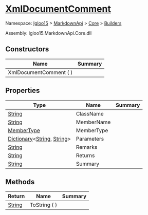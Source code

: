 # [XmlDocumentComment](./XmlDocumentComment.md)

Namespace: [Igloo15]() > [MarkdownApi]() > [Core](./../README.md) > [Builders](./README.md)

Assembly: igloo15.MarkdownApi.Core.dll


## Constructors

| Name | Summary | 
| --- | --- | 
| XmlDocumentComment (  ) |  | 


## Properties

| Type | Name | Summary | 
| --- | --- | --- | 
| [String](https://docs.microsoft.com/en-us/dotnet/api/System.String) | ClassName |  | 
| [String](https://docs.microsoft.com/en-us/dotnet/api/System.String) | MemberName |  | 
| [MemberType](./MemberType.md) | MemberType |  | 
| [Dictionary](https://docs.microsoft.com/en-us/dotnet/api/System.Collections.Generic.Dictionary-2)\<[String](https://docs.microsoft.com/en-us/dotnet/api/System.String), [String](https://docs.microsoft.com/en-us/dotnet/api/System.String)> | Parameters |  | 
| [String](https://docs.microsoft.com/en-us/dotnet/api/System.String) | Remarks |  | 
| [String](https://docs.microsoft.com/en-us/dotnet/api/System.String) | Returns |  | 
| [String](https://docs.microsoft.com/en-us/dotnet/api/System.String) | Summary |  | 


## Methods

| Return | Name | Summary | 
| --- | --- | --- | 
| [String](https://docs.microsoft.com/en-us/dotnet/api/System.String) | ToString (  ) |  | 


